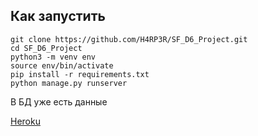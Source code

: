 ## Как запустить  

```
git clone https://github.com/H4RP3R/SF_D6_Project.git
cd SF_D6_Project
python3 -m venv env
source env/bin/activate
pip install -r requirements.txt
python manage.py runserver
```
В БД уже есть данные

[Heroku](https://animal-adoption-petsy.herokuapp.com/)

